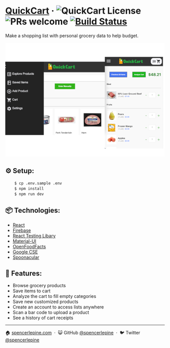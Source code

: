 # [QuickCart](https://grocery-client-sl.herokuapp.com/) &middot; ![QuickCart License](https://img.shields.io/badge/license-MIT-blue.svg) ![PRs welcome](https://img.shields.io/badge/PRs-welcome-brightgreen.svg) [![Build Status](https://github.com/spencerlepine/quickcart/actions/workflows/main.yml/badge.svg?branch=master)](https://github.com/spencerlepine/quickcart/actions/workflows/main.yml)
Make a shopping list with personal grocery data to help budget.

![Demo Sreenshot](./client/src/assets/images/thumbnail.png)

## ⚙️ Setup:
```sh
    $ cp .env.sample .env
    $ npm install
    $ npm run dev
```

## 📦 Technologies:
- [React](https://reactjs.org/)
- [Firebase](https://firebase.google.com/)
- [React Testing Libary](https://testing-library.com/)
- [Material-UI](https://material-ui.com/)
- [OpenFoodFacts](https://world.openfoodfacts.org)
- [Google CSE](https://cse.google.com)
- [Spoonacular](https://spoonacular.com/food-api/docs)

## 🌟 Features:
- Browse grocery products
- Save items to cart
- Analyze the cart to fill empty categories
- Save new customized products
- Create an account to access lists anywhere
- Scan a bar code to upload a product
- See a history of cart receipts

---

🏠 [spencerlepine.com](https://www.spencerlepine.com) &nbsp;&middot;&nbsp; 😺 GitHub [@spencerlepine](https://github.com/spencerlepine) &nbsp;&middot;&nbsp; 🐦 Twitter [@spencerlepine](http://twitter.com/spencerlepine)
